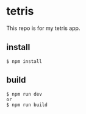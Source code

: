 # tetris
This repo is for my tetris app.

## install
```
$ npm install
```

## build
```
$ npm run dev
or
$ npm run build
```
